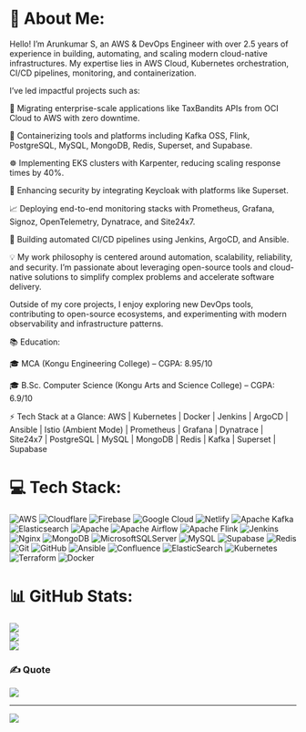 # 💫 About Me:
Hello! I’m Arunkumar S, an AWS & DevOps Engineer with over 2.5 years of experience in building, automating, and scaling modern cloud-native infrastructures. My expertise lies in AWS Cloud, Kubernetes orchestration, CI/CD pipelines, monitoring, and containerization.

I’ve led impactful projects such as:

🚀 Migrating enterprise-scale applications like TaxBandits APIs from OCI Cloud to AWS with zero downtime.

🐳 Containerizing tools and platforms including Kafka OSS, Flink, PostgreSQL, MySQL, MongoDB, Redis, Superset, and Supabase.

☸️ Implementing EKS clusters with Karpenter, reducing scaling response times by 40%.

🔐 Enhancing security by integrating Keycloak with platforms like Superset.

📈 Deploying end-to-end monitoring stacks with Prometheus, Grafana, Signoz, OpenTelemetry, Dynatrace, and Site24x7.

🔄 Building automated CI/CD pipelines using Jenkins, ArgoCD, and Ansible.

💡 My work philosophy is centered around automation, scalability, reliability, and security. I’m passionate about leveraging open-source tools and cloud-native solutions to simplify complex problems and accelerate software delivery.

Outside of my core projects, I enjoy exploring new DevOps tools, contributing to open-source ecosystems, and experimenting with modern observability and infrastructure patterns.

📚 Education:

🎓 MCA (Kongu Engineering College) – CGPA: 8.95/10

🎓 B.Sc. Computer Science (Kongu Arts and Science College) – CGPA: 6.9/10

⚡ Tech Stack at a Glance:
AWS | Kubernetes | Docker | Jenkins | ArgoCD | Ansible | Istio (Ambient Mode) | Prometheus | Grafana | Dynatrace | Site24x7 | PostgreSQL | MySQL | MongoDB | Redis | Kafka | Superset | Supabase

# 💻 Tech Stack:
![AWS](https://img.shields.io/badge/AWS-%23FF9900.svg?style=for-the-badge&logo=amazon-aws&logoColor=white) ![Cloudflare](https://img.shields.io/badge/Cloudflare-F38020?style=for-the-badge&logo=Cloudflare&logoColor=white) ![Firebase](https://img.shields.io/badge/firebase-%23039BE5.svg?style=for-the-badge&logo=firebase) ![Google Cloud](https://img.shields.io/badge/GoogleCloud-%234285F4.svg?style=for-the-badge&logo=google-cloud&logoColor=white) ![Netlify](https://img.shields.io/badge/netlify-%23000000.svg?style=for-the-badge&logo=netlify&logoColor=#00C7B7) ![Apache Kafka](https://img.shields.io/badge/Apache%20Kafka-000?style=for-the-badge&logo=apachekafka) ![Elasticsearch](https://img.shields.io/badge/elasticsearch-%230377CC.svg?style=for-the-badge&logo=elasticsearch&logoColor=white) ![Apache](https://img.shields.io/badge/apache-%23D42029.svg?style=for-the-badge&logo=apache&logoColor=white) ![Apache Airflow](https://img.shields.io/badge/Apache%20Airflow-017CEE?style=for-the-badge&logo=Apache%20Airflow&logoColor=white) ![Apache Flink](https://img.shields.io/badge/Apache%20Flink-E6526F?style=for-the-badge&logo=Apache%20Flink&logoColor=white) ![Jenkins](https://img.shields.io/badge/jenkins-%232C5263.svg?style=for-the-badge&logo=jenkins&logoColor=white) ![Nginx](https://img.shields.io/badge/nginx-%23009639.svg?style=for-the-badge&logo=nginx&logoColor=white) ![MongoDB](https://img.shields.io/badge/MongoDB-%234ea94b.svg?style=for-the-badge&logo=mongodb&logoColor=white) ![MicrosoftSQLServer](https://img.shields.io/badge/Microsoft%20SQL%20Server-CC2927?style=for-the-badge&logo=microsoft%20sql%20server&logoColor=white) ![MySQL](https://img.shields.io/badge/mysql-4479A1.svg?style=for-the-badge&logo=mysql&logoColor=white) ![Supabase](https://img.shields.io/badge/Supabase-3ECF8E?style=for-the-badge&logo=supabase&logoColor=white) ![Redis](https://img.shields.io/badge/redis-%23DD0031.svg?style=for-the-badge&logo=redis&logoColor=white) ![Git](https://img.shields.io/badge/git-%23F05033.svg?style=for-the-badge&logo=git&logoColor=white) ![GitHub](https://img.shields.io/badge/github-%23121011.svg?style=for-the-badge&logo=github&logoColor=white) ![Ansible](https://img.shields.io/badge/ansible-%231A1918.svg?style=for-the-badge&logo=ansible&logoColor=white) ![Confluence](https://img.shields.io/badge/confluence-%23172BF4.svg?style=for-the-badge&logo=confluence&logoColor=white) ![ElasticSearch](https://img.shields.io/badge/-ElasticSearch-005571?style=for-the-badge&logo=elasticsearch) ![Kubernetes](https://img.shields.io/badge/kubernetes-%23326ce5.svg?style=for-the-badge&logo=kubernetes&logoColor=white) ![Terraform](https://img.shields.io/badge/terraform-%235835CC.svg?style=for-the-badge&logo=terraform&logoColor=white) ![Docker](https://img.shields.io/badge/docker-%230db7ed.svg?style=for-the-badge&logo=docker&logoColor=white)
# 📊 GitHub Stats:
![](https://github-readme-stats.vercel.app/api?username=Arunkumar1120&theme=dark&hide_border=false&include_all_commits=false&count_private=false)<br/>
![](https://nirzak-streak-stats.vercel.app/?user=Arunkumar1120&theme=dark&hide_border=false)<br/>
![](https://github-readme-stats.vercel.app/api/top-langs/?username=Arunkumar1120&theme=dark&hide_border=false&include_all_commits=false&count_private=false&layout=compact)

### ✍️ Quote
![](https://quotes-github-readme.vercel.app/api?type=horizontal&theme=radical)

---
[![](https://visitcount.itsvg.in/api?id=Arunkumar1120&icon=0&color=0)](https://visitcount.itsvg.in)

<!-- Proudly created with GPRM ( https://gprm.itsvg.in ) -->
